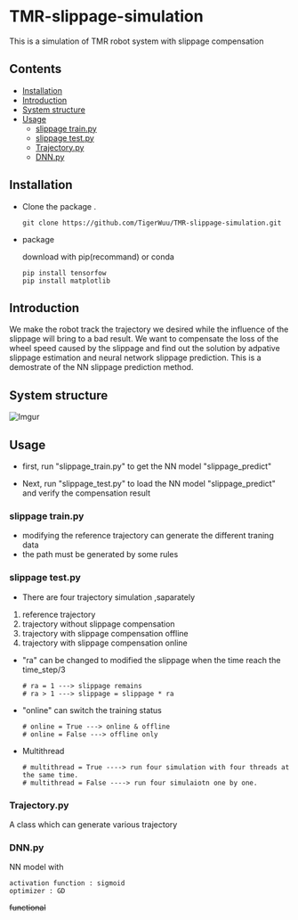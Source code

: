 # TMR-slippage-simulation
This is a simulation of TMR robot system with slippage compensation


## Contents
- [Installation](#Installation)
- [Introduction](#Introduction)
- [System structure](#System-structure)
- [Usage](#Usage)
  - [slippage train.py](#slippage-train.py)
  - [slippage test.py](#slippage-test.py)
  - [Trajectory.py](#Trajectory.py)
  - [DNN.py](#DNN.py)

## Installation
- Clone the package .

      git clone https://github.com/TigerWuu/TMR-slippage-simulation.git
      
- package

  download with pip(recommand) or conda
  
      pip install tensorfow
      pip install matplotlib 
      

## Introduction
We make the robot track the trajectory we desired while the influence of the slippage will bring to a bad result. We want to compensate the loss of the wheel speed caused by the slippage and find out the solution by adpative slippage estimation and neural network slippage prediction. This is a demostrate of the NN slippage prediction method.

## System structure
![Imgur](https://i.imgur.com/wmj77Ib.png)

## Usage
- first, run "slippage_train.py" to get the NN model "slippage_predict"
 
- Next, run "slippage_test.py" to load the NN model "slippage_predict" and verify the compensation result
      
### slippage train.py
- modifying the reference trajectory can generate the different traning data
- the path must be generated by some rules

### slippage test.py
- There are four trajectory simulation ,saparately

 1. reference trajectory
 2. trajectory without slippage compensation
 3. trajectory with slippage compensation offline
 4. trajectory with slippage compensation online

- "ra" can be changed to modified the slippage when the time reach the time_step/3

      # ra = 1 ---> slippage remains
      # ra > 1 ---> slippage = slippage * ra
- "online" can switch the training status

      # online = True ---> online & offline
      # online = False ---> offline only
- Multithread
  
      # multithread = True ----> run four simulation with four threads at the same time. 
      # multithread = False ----> run four simulaiotn one by one.
 
### Trajectory.py
A class which can generate various trajectory 

### DNN.py
NN model with

    activation function : sigmoid
    optimizer : GD

~~functional~~
